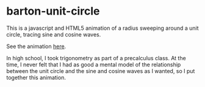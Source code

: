 barton-unit-circle
==================

This is a javascript and HTML5 animation of a radius sweeping around a
unit circle, tracing sine and cosine waves.

See the animation [here](http://bartonski.github.io/barton-unit-circle/unit_circle.html).

In high school, I took trigonometry as part of a precalculus class. At the
time, I never felt that I had as good a mental model of the relationship
between the unit circle and the sine and cosine waves as I wanted,
so I put together this animation.


